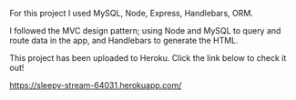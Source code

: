 For this project I used MySQL, Node, Express, Handlebars, ORM.

I followed the MVC design pattern; using Node and MySQL to query and route data in the app, and Handlebars to generate the HTML.

This project has been uploaded to Heroku. Click the link below to check it out!

https://sleepy-stream-64031.herokuapp.com/
